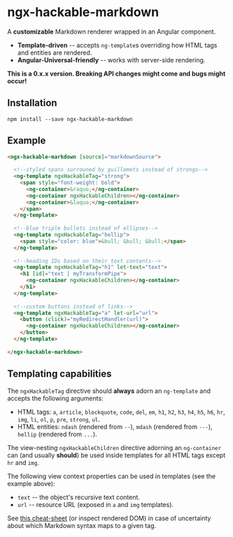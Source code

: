 # ngx-hackable-markdown

A **customizable** Markdown renderer wrapped in an Angular component.

- **Template-driven** -- accepts `ng-template`s overriding how HTML tags and entities are rendered.
- **Angular-Universal-friendly** -- works with server-side rendering.

**This is a 0.x.x version. Breaking API changes might come and bugs might occur!**

## Installation

```
npm install --save ngx-hackable-markdown
```

## Example

```html
<ngx-hackable-markdown [source]="markdownSource">
  
  <!--styled spans surrouned by guillemets instead of strongs-->
  <ng-template ngxHackableTag="strong">
    <span style="font-weight: bold">
      <ng-container>&raquo;</ng-container>
      <ng-container ngxHackableChildren></ng-container>
      <ng-container>&laquo;</ng-container>
    </span>
  </ng-template>
  
  <!--blue triple bullets instead of ellipses-->
  <ng-template ngxHackableTag="hellip">
    <span style="color: blue">&bull; &bull; &bull;</span>
  </ng-template>
  
  <!--heading IDs based on their text contents-->
  <ng-template ngxHackableTag="h1" let-text="text">
    <h1 [id]="text | myTransformPipe">
      <ng-container ngxHackableChildren></ng-container>
    </h1>
  </ng-template>
  
  <!--custom buttons instead of links-->
  <ng-template ngxHackableTag="a" let-url="url">
    <button (click)="myRedirectHandler(url)">
      <ng-container ngxHackableChildren></ng-container>
    </button>
  </ng-template>
  
</ngx-hackable-markdown>
```

## Templating capabilities

The `ngxHackableTag` directive should **always** adorn an `ng-template` and accepts the following arguments:

- HTML tags: `a`, `article`, `blockquote`, `code`, `del`, `em`, `h1`, `h2`, `h3`, `h4`, `h5`, `h6`, `hr`, `img`, `li`, `ol`, `p`, `pre`, `strong`, `ul`.
- HTML entities: `ndash` (rendered from `--`), `mdash` (rendered from `---`), `hellip` (rendered from `...`).

The view-nesting `ngxHackableChildren` directive adorning an `ng-container` can (and usually **should**) be used inside templates for all HTML tags except `hr` and `img`.

The following view context properties can be used in templates (see the example above):

- `text` -- the object's recursive text content.
- `url` -- resource URL (exposed in `a` and `img` templates).

See [this cheat-sheet](https://github.com/adam-p/markdown-here/wiki/Markdown-Cheatsheet) (or inspect rendered DOM) in case of uncertainty about which Markdown syntax maps to a given tag. 
